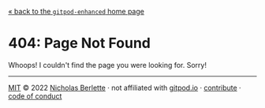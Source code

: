 [&laquo; back to the `gitpod-enhanced` home page](./)


# 404: Page Not Found

Whoops! I couldn't find the page you were looking for. Sorry!

---

[MIT](https://mit-license.org) © 2022 [Nicholas Berlette](https://github.com/nberlette) &middot; not affiliated with [gitpod.io](https://gitpod.io) &middot; [contribute](./contribute) &middot; [code of conduct](./conduct)
